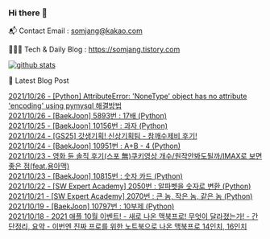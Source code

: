 ### Hi there 👋

📬  Contact Email : somjang@kakao.com

👨🏻‍💻  Tech & Daily Blog : https://somjang.tistory.com

[![github stats](https://github-readme-stats.vercel.app/api?username=SOMJANG&show_icons=true&hide_border=False)](https://somjang.tistory.com)

🤩 Latest Blog Post

[2021/10/26 - [Python] AttributeError: 'NoneType' object has no attribute 'encoding' using pymysql 해결방법](https://somjang.tistory.com/entry/Python-AttributeError-NoneType-object-has-no-attribute-encoding-using-pymysql-%ED%95%B4%EA%B2%B0%EB%B0%A9%EB%B2%95) <br>
[2021/10/26 - [BaekJoon] 5893번 : 17배 (Python)](https://somjang.tistory.com/entry/BaekJoon-5893%EB%B2%88-17%EB%B0%B0-Python) <br>
[2021/10/25 - [BaekJoon] 10156번 : 과자 (Python)](https://somjang.tistory.com/entry/BaekJoon-10156%EB%B2%88-%EA%B3%BC%EC%9E%90-Python) <br>
[2021/10/24 - [GS25] 갓생기획! 신상기획팀 - 참깨수제비 후기!](https://somjang.tistory.com/entry/GS25-%EA%B0%93%EC%83%9D%EA%B8%B0%ED%9A%8D-%EC%8B%A0%EC%83%81%EA%B8%B0%ED%9A%8D%ED%8C%80-%EC%B0%B8%EA%B9%A8%EC%88%98%EC%A0%9C%EB%B9%84-%ED%9B%84%EA%B8%B0) <br>
[2021/10/24 - [BaekJoon] 10951번 : A+B - 4 (Python)](https://somjang.tistory.com/entry/BaekJoon-10951%EB%B2%88-AB-4-Python) <br>
[2021/10/23 - 영화 듄 솔직 후기(스포 無)쿠키영상 개수/원작안봐도될까/IMAX로 보면 좋은 점(feat.용아맥)](https://somjang.tistory.com/entry/%EC%98%81%ED%99%94-%EB%93%84-%EC%86%94%EC%A7%81-%ED%9B%84%EA%B8%B0%EC%8A%A4%ED%8F%AC-%E7%84%A1%EC%BF%A0%ED%82%A4%EC%98%81%EC%83%81-%EA%B0%9C%EC%88%98%EC%9B%90%EC%9E%91%EC%95%88%EB%B4%90%EB%8F%84%EB%90%A0%EA%B9%8CIMAX%EB%A1%9C-%EB%B3%B4%EB%A9%B4-%EC%A2%8B%EC%9D%80-%EC%A0%90) <br>
[2021/10/23 - [BaekJoon] 10815번 : 숫자 카드 (Python)](https://somjang.tistory.com/entry/BaekJoon-10815%EB%B2%88-%EC%88%AB%EC%9E%90-%EC%B9%B4%EB%93%9C-Python) <br>
[2021/10/22 - [SW Expert Academy] 2050번 : 알파벳을 숫자로 변환 (Python)](https://somjang.tistory.com/entry/SW-Expert-Academy-2050%EB%B2%88-%EC%95%8C%ED%8C%8C%EB%B2%B3%EC%9D%84-%EC%88%AB%EC%9E%90%EB%A1%9C-%EB%B3%80%ED%99%98-Python) <br>
[2021/10/21 - [SW Expert Academy] 2070번 : 큰 놈, 작은 놈, 같은 놈 (Python)](https://somjang.tistory.com/entry/SW-Expert-Academy-2070%EB%B2%88-%ED%81%B0-%EB%86%88-%EC%9E%91%EC%9D%80-%EB%86%88-%EA%B0%99%EC%9D%80-%EB%86%88-Python) <br>
[2021/10/19 - [BaekJoon] 10797번 : 10부제 (Python)](https://somjang.tistory.com/entry/BaekJoon-10797%EB%B2%88-10%EB%B6%80%EC%A0%9C-Python) <br>
[2021/10/18 - 2021 애플 10월 이벤트! - 새로 나온 맥북프로! 무엇이 달라졌는가! - 간단정리, 요약 - 이번엔 진짜 프로를 위한 노트북으로 나온 맥북프로 14인치, 16인치](https://somjang.tistory.com/entry/2021-%EC%95%A0%ED%94%8C-10%EC%9B%94-%EC%9D%B4%EB%B2%A4%ED%8A%B8-%EC%83%88%EB%A1%9C-%EB%82%98%EC%98%A8-%EB%A7%A5%EB%B6%81%ED%94%84%EB%A1%9C-%EB%AC%B4%EC%97%87%EC%9D%B4-%EB%8B%AC%EB%9D%BC%EC%A1%8C%EB%8A%94%EA%B0%80-%EC%9A%94%EC%95%BD-%EB%A7%A5%EB%B6%81%ED%94%84%EB%A1%9C-14%EC%9D%B8%EC%B9%98-16%EC%9D%B8%EC%B9%98) <br>

